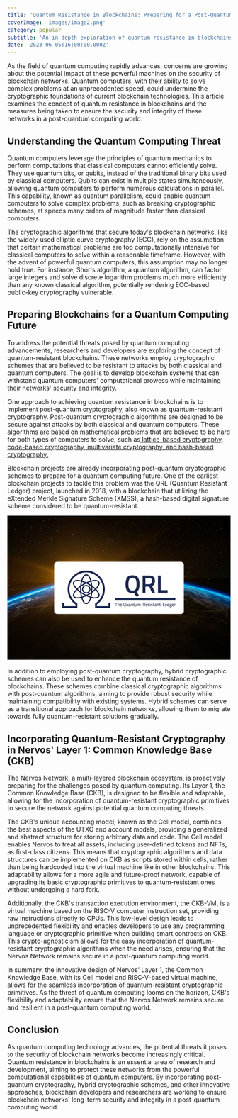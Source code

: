 ```yaml
---
title: 'Quantum Resistance in Blockchains: Preparing for a Post-Quantum Computing World'
coverImage: 'images/image2.png'
category: popular
subtitle: 'An in-depth exploration of quantum resistance in blockchains, addressing the potential threats posed by quantum computing advancements and the measures being taken to secure blockchain networks for the future.'
date: '2023-06-05T16:00:00.000Z'
---
```


As the field of quantum computing rapidly advances, concerns are growing about the potential impact of these powerful machines on the security of blockchain networks. Quantum computers, with their ability to solve complex problems at an unprecedented speed, could undermine the cryptographic foundations of current blockchain technologies. This article examines the concept of quantum resistance in blockchains and the measures being taken to ensure the security and integrity of these networks in a post-quantum computing world.

## Understanding the Quantum Computing Threat

Quantum computers leverage the principles of quantum mechanics to perform computations that classical computers cannot efficiently solve. They use quantum bits, or qubits, instead of the traditional binary bits used by classical computers. Qubits can exist in multiple states simultaneously, allowing quantum computers to perform numerous calculations in parallel. This capability, known as quantum parallelism, could enable quantum computers to solve complex problems, such as breaking cryptographic schemes, at speeds many orders of magnitude faster than classical computers.

The cryptographic algorithms that secure today's blockchain networks, like the widely-used elliptic curve cryptography (ECC), rely on the assumption that certain mathematical problems are too computationally intensive for classical computers to solve within a reasonable timeframe. However, with the advent of powerful quantum computers, this assumption may no longer hold true. For instance, Shor's algorithm, a quantum algorithm, can factor large integers and solve discrete logarithm problems much more efficiently than any known classical algorithm, potentially rendering ECC-based public-key cryptography vulnerable.

## Preparing Blockchains for a Quantum Computing Future

To address the potential threats posed by quantum computing advancements, researchers and developers are exploring the concept of quantum-resistant blockchains. These networks employ cryptographic schemes that are believed to be resistant to attacks by both classical and quantum computers. The goal is to develop blockchain systems that can withstand quantum computers' computational prowess while maintaining their networks' security and integrity.

One approach to achieving quantum resistance in blockchains is to implement post-quantum cryptography, also known as quantum-resistant cryptography. Post-quantum cryptographic algorithms are designed to be secure against attacks by both classical and quantum computers. These algorithms are based on mathematical problems that are believed to be hard for both types of computers to solve, such as[ lattice-based cryptography](https://medium.com/cryptoblog/what-is-lattice-based-cryptography-why-should-you-care-dbf9957ab717),[ code-based cryptography, multivariate cryptography, and hash-based cryptography.](https://www.di.ens.fr/brice.minaud/slides/Qhub-2018.pdf)

Blockchain projects are already incorporating post-quantum cryptographic schemes to prepare for a quantum computing future. One of the earliest blockchain projects to tackle this problem was the QRL (Quantum Resistant Ledger) project, launched in 2018, with a blockchain that utilizing the eXtended Merkle Signature Scheme (XMSS), a hash-based digital signature scheme considered to be quantum-resistant.

![alt_text](images/image1.png 'image_tooltip')

In addition to employing post-quantum cryptography, hybrid cryptographic schemes can also be used to enhance the quantum resistance of blockchains. These schemes combine classical cryptographic algorithms with post-quantum algorithms, aiming to provide robust security while maintaining compatibility with existing systems. Hybrid schemes can serve as a transitional approach for blockchain networks, allowing them to migrate towards fully quantum-resistant solutions gradually.

## Incorporating Quantum-Resistant Cryptography in Nervos' Layer 1: Common Knowledge Base (CKB)

The Nervos Network, a multi-layered blockchain ecosystem, is proactively preparing for the challenges posed by quantum computing. Its Layer 1, the Common Knowledge Base (CKB), is designed to be flexible and adaptable, allowing for the incorporation of quantum-resistant cryptographic primitives to secure the network against potential quantum computing threats.

The CKB's unique accounting model, known as the Cell model, combines the best aspects of the UTXO and account models, providing a generalized and abstract structure for storing arbitrary data and code. The Cell model enables Nervos to treat all assets, including user-defined tokens and NFTs, as first-class citizens. This means that cryptographic algorithms and data structures can be implemented on CKB as scripts stored within cells, rather than being hardcoded into the virtual machine like in other blockchains. This adaptability allows for a more agile and future-proof network, capable of upgrading its basic cryptographic primitives to quantum-resistant ones without undergoing a hard fork.

Additionally, the CKB's transaction execution environment, the CKB-VM, is a virtual machine based on the RISC-V computer instruction set, providing raw instructions directly to CPUs. This low-level design leads to unprecedented flexibility and enables developers to use any programming language or cryptographic primitive when building smart contracts on CKB. This crypto-agnosticism allows for the easy incorporation of quantum-resistant cryptographic algorithms when the need arises, ensuring that the Nervos Network remains secure in a post-quantum computing world.

In summary, the innovative design of Nervos' Layer 1, the Common Knowledge Base, with its Cell model and RISC-V-based virtual machine, allows for the seamless incorporation of quantum-resistant cryptographic primitives. As the threat of quantum computing looms on the horizon, CKB's flexibility and adaptability ensure that the Nervos Network remains secure and resilient in a post-quantum computing world.

## Conclusion

As quantum computing technology advances, the potential threats it poses to the security of blockchain networks become increasingly critical. Quantum resistance in blockchains is an essential area of research and development, aiming to protect these networks from the powerful computational capabilities of quantum computers. By incorporating post-quantum cryptography, hybrid cryptographic schemes, and other innovative approaches, blockchain developers and researchers are working to ensure blockchain networks' long-term security and integrity in a post-quantum computing world.
